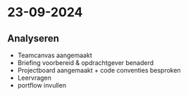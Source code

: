 # 23-09-2024
## Analyseren
- Teamcanvas aangemaakt
- Briefing voorbereid & opdrachtgever benaderd
- Projectboard aangemaakt + code conventies besproken
- Leervragen
- portflow invullen
